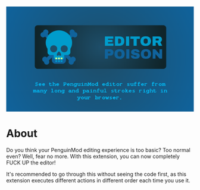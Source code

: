 ![Editor Poison Thumbnail](https://raw.githubusercontent.com/Gen1x-ALT/EditorPoison/main/editorpoison_thumb.png)
# About
Do you think your PenguinMod editing experience is too basic? Too normal even? Well, fear no more. With this extension, you can now completely FUCK UP the editor! 

It's recommended to go through this without seeing the code first, as this extension executes different actions in different order each time you use it.

